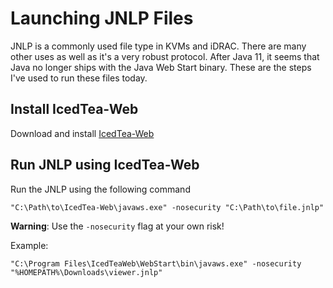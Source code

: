 # Launching JNLP Files
JNLP is a commonly used file type in KVMs and iDRAC. There are many other uses as well as it's
a very robust protocol. After Java 11, it seems that Java no longer ships with the Java Web
Start binary. These are the steps I've used to run these files today.

## Install IcedTea-Web
Download and install [IcedTea-Web](https://www.azul.com/products/components/icedtea-web/)

## Run JNLP using IcedTea-Web
Run the JNLP using the following command

```batch
"C:\Path\to\IcedTea-Web\javaws.exe" -nosecurity "C:\Path\to\file.jnlp"
```
**Warning**: Use the `-nosecurity` flag at your own risk!

Example:
```batch
"C:\Program Files\IcedTeaWeb\WebStart\bin\javaws.exe" -nosecurity "%HOMEPATH%\Downloads\viewer.jnlp"
```
